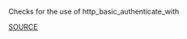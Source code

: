 Checks for the use of http_basic_authenticate_with


[SOURCE](http://brakemanscanner.org/docs/warning_types/basic_authentication/)